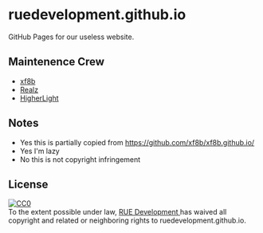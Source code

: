 # ruedevelopment.github.io

GitHub Pages for our useless website.

## Maintenence Crew

- [xf8b](https://github.com/xf8b/)
- [Realz](https://github.com/KingRealzYT)
- [HigherLight](https://github.com/HigherLightStudio)

## Notes

- Yes this is partially copied from <https://github.com/xf8b/xf8b.github.io/>
- Yes I'm lazy
- No this is not copyright infringement

## License

<p xmlns:dct="http://purl.org/dc/terms/">
  <a rel="license" href="http://creativecommons.org/publicdomain/zero/1.0/">
    <img src="http://i.creativecommons.org/p/zero/1.0/88x31.png" style="border-style: none;" alt="CC0" />
  </a>
  <br />
  To the extent possible under law,
  <a rel="dct:publisher" href="https://github.com/ruedevelopment/">
    <span property="dct:title">RUE Development</span>
  </a>
  has waived all copyright and related or neighboring rights to
  <span property="dct:title">ruedevelopment.github.io</span>.
</p>